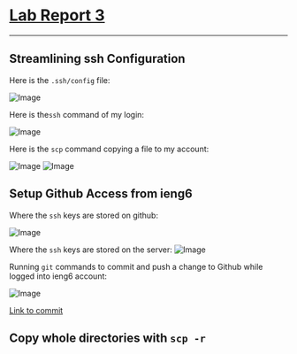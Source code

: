 # [Lab Report 3](https://kl2024.github.io/cse15l-lab-reports/lab-report-2-week-6.html)
---
## Streamlining ssh Configuration

Here is the `.ssh/config` file:

![Image](https://user-images.githubusercontent.com/103288212/168501433-fb0236c6-6a5a-4ad9-b359-8f4551f7ceee.png)

Here is the`ssh` command of my login:

![Image](https://user-images.githubusercontent.com/103288212/168501512-4c37be74-07f5-496f-9692-763395196270.png)

Here is the `scp` command copying a file to my account:

![Image](https://user-images.githubusercontent.com/103288212/168501956-b28ae40e-2ec9-47dd-bd27-f011a05cc77e.png)
![Image](https://user-images.githubusercontent.com/103288212/168502785-cd79c997-20c1-4eaa-8038-b6c55f4c8478.png)


## Setup Github Access from ieng6

Where the `ssh` keys are stored on github:

![Image](https://user-images.githubusercontent.com/103288212/168503263-17bfa5cc-6680-4415-88a1-8f9cd8e8d90e.png)

Where the `ssh` keys are stored on the server:
![Image](https://user-images.githubusercontent.com/103288212/168502993-f885a0cf-8efa-4fda-b642-4747697a9b6e.png)

Running `git` commands to commit and push a change to Github while logged into ieng6 account:

![Image](https://user-images.githubusercontent.com/103288212/168672876-d9968e84-5fb1-4903-af21-113e1ffca842.png)


[Link to commit]()

## Copy whole directories with `scp -r`
